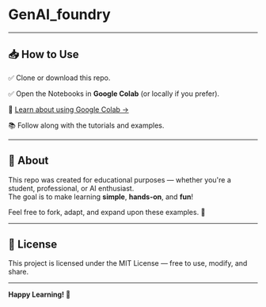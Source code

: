 # GenAI_foundry

---

## 📥 How to Use

✅ Clone or download this repo.  

✅ Open the Notebooks in **Google Colab** (or locally if you prefer). 

📖 [Learn about using Google Colab →](docs/collab_notes.md)

📚 Follow along with the tutorials and examples.

---

## 📢 About

This repo was created for educational purposes — whether you're a student, professional, or AI enthusiast.  
The goal is to make learning **simple**, **hands-on**, and **fun**!

Feel free to fork, adapt, and expand upon these examples. 🚀

---

## 📝 License

This project is licensed under the MIT License — free to use, modify, and share.

---

**Happy Learning! 🌟**
